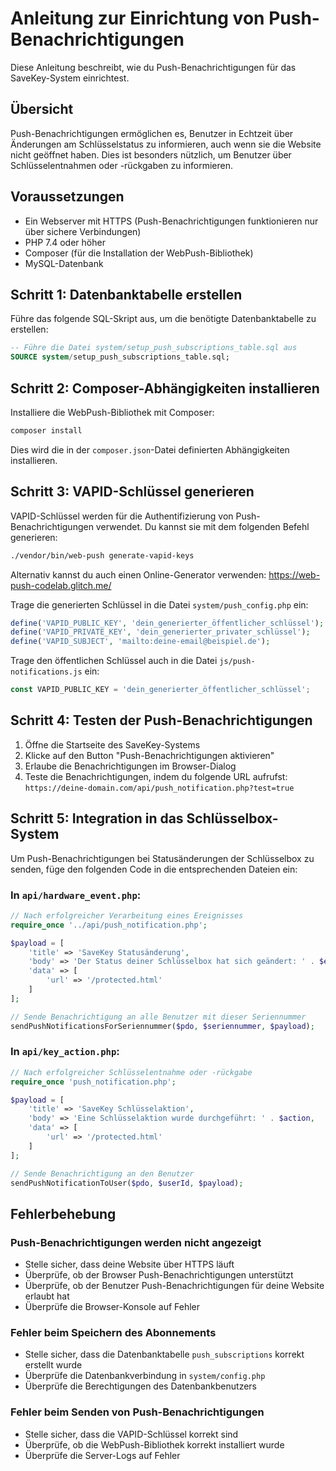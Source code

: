 # Anleitung zur Einrichtung von Push-Benachrichtigungen

Diese Anleitung beschreibt, wie du Push-Benachrichtigungen für das SaveKey-System einrichtest.

## Übersicht

Push-Benachrichtigungen ermöglichen es, Benutzer in Echtzeit über Änderungen am Schlüsselstatus zu informieren, auch wenn sie die Website nicht geöffnet haben. Dies ist besonders nützlich, um Benutzer über Schlüsselentnahmen oder -rückgaben zu informieren.

## Voraussetzungen

- Ein Webserver mit HTTPS (Push-Benachrichtigungen funktionieren nur über sichere Verbindungen)
- PHP 7.4 oder höher
- Composer (für die Installation der WebPush-Bibliothek)
- MySQL-Datenbank

## Schritt 1: Datenbanktabelle erstellen

Führe das folgende SQL-Skript aus, um die benötigte Datenbanktabelle zu erstellen:

```sql
-- Führe die Datei system/setup_push_subscriptions_table.sql aus
SOURCE system/setup_push_subscriptions_table.sql;
```

## Schritt 2: Composer-Abhängigkeiten installieren

Installiere die WebPush-Bibliothek mit Composer:

```bash
composer install
```

Dies wird die in der `composer.json`-Datei definierten Abhängigkeiten installieren.

## Schritt 3: VAPID-Schlüssel generieren

VAPID-Schlüssel werden für die Authentifizierung von Push-Benachrichtigungen verwendet. Du kannst sie mit dem folgenden Befehl generieren:

```bash
./vendor/bin/web-push generate-vapid-keys
```

Alternativ kannst du auch einen Online-Generator verwenden:
https://web-push-codelab.glitch.me/

Trage die generierten Schlüssel in die Datei `system/push_config.php` ein:

```php
define('VAPID_PUBLIC_KEY', 'dein_generierter_öffentlicher_schlüssel');
define('VAPID_PRIVATE_KEY', 'dein_generierter_privater_schlüssel');
define('VAPID_SUBJECT', 'mailto:deine-email@beispiel.de');
```

Trage den öffentlichen Schlüssel auch in die Datei `js/push-notifications.js` ein:

```javascript
const VAPID_PUBLIC_KEY = 'dein_generierter_öffentlicher_schlüssel';
```

## Schritt 4: Testen der Push-Benachrichtigungen

1. Öffne die Startseite des SaveKey-Systems
2. Klicke auf den Button "Push-Benachrichtigungen aktivieren"
3. Erlaube die Benachrichtigungen im Browser-Dialog
4. Teste die Benachrichtigungen, indem du folgende URL aufrufst:
   `https://deine-domain.com/api/push_notification.php?test=true`

## Schritt 5: Integration in das Schlüsselbox-System

Um Push-Benachrichtigungen bei Statusänderungen der Schlüsselbox zu senden, füge den folgenden Code in die entsprechenden Dateien ein:

### In `api/hardware_event.php`:

```php
// Nach erfolgreicher Verarbeitung eines Ereignisses
require_once '../api/push_notification.php';

$payload = [
    'title' => 'SaveKey Statusänderung',
    'body' => 'Der Status deiner Schlüsselbox hat sich geändert: ' . $eventType,
    'data' => [
        'url' => '/protected.html'
    ]
];

// Sende Benachrichtigung an alle Benutzer mit dieser Seriennummer
sendPushNotificationsForSeriennummer($pdo, $seriennummer, $payload);
```

### In `api/key_action.php`:

```php
// Nach erfolgreicher Schlüsselentnahme oder -rückgabe
require_once 'push_notification.php';

$payload = [
    'title' => 'SaveKey Schlüsselaktion',
    'body' => 'Eine Schlüsselaktion wurde durchgeführt: ' . $action,
    'data' => [
        'url' => '/protected.html'
    ]
];

// Sende Benachrichtigung an den Benutzer
sendPushNotificationToUser($pdo, $userId, $payload);
```

## Fehlerbehebung

### Push-Benachrichtigungen werden nicht angezeigt

- Stelle sicher, dass deine Website über HTTPS läuft
- Überprüfe, ob der Browser Push-Benachrichtigungen unterstützt
- Überprüfe, ob der Benutzer Push-Benachrichtigungen für deine Website erlaubt hat
- Überprüfe die Browser-Konsole auf Fehler

### Fehler beim Speichern des Abonnements

- Stelle sicher, dass die Datenbanktabelle `push_subscriptions` korrekt erstellt wurde
- Überprüfe die Datenbankverbindung in `system/config.php`
- Überprüfe die Berechtigungen des Datenbankbenutzers

### Fehler beim Senden von Push-Benachrichtigungen

- Stelle sicher, dass die VAPID-Schlüssel korrekt sind
- Überprüfe, ob die WebPush-Bibliothek korrekt installiert wurde
- Überprüfe die Server-Logs auf Fehler
